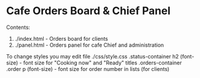 # Cafe Orders Board & Chief Panel 

Contents:
1. ./index.html - Orders board for clients
2. ./panel.html - Orders panel for cafe Chief and administration

To change styles you may edit file ./css/style.css
.status-container h2 (font-size) - font size for "Cooking now" and "Ready" titles
.orders-container .order p (font-size) - font size for order number in lists (for clients)
